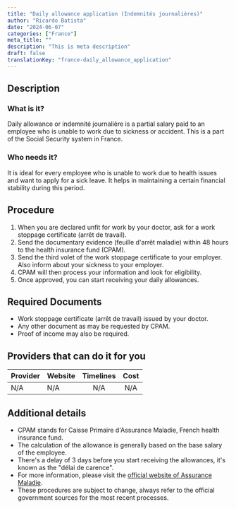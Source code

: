 ```yaml
---
title: "Daily allowance application (Indemnités journalières)"
author: "Ricardo Batista"
date: "2024-06-07"
categories: ["France"]
meta_title: ""
description: "This is meta description"
draft: false
translationKey: "france-daily_allowance_application"
---
```


## Description
### What is it?
Daily allowance or indemnité journalière is a partial salary paid to an employee who is unable to work due to sickness or accident. This is a part of the Social Security system in France.

### Who needs it?
It is ideal for every employee who is unable to work due to health issues and want to apply for a sick leave. It helps in maintaining a certain financial stability during this period.

## Procedure
1. When you are declared unfit for work by your doctor, ask for a work stoppage certificate (arrêt de travail).
2. Send the documentary evidence (feuille d'arrêt maladie) within 48 hours to the health insurance fund (CPAM).
3. Send the third volet of the work stoppage certificate to your employer. Also inform about your sickness to your employer.
4. CPAM will then process your information and look for eligibility.
5. Once approved, you can start receiving your daily allowances.

## Required Documents
- Work stoppage certificate (arrêt de travail) issued by your doctor.
- Any other document as may be requested by CPAM.
- Proof of income may also be required.

## Providers that can do it for you

| Provider        |     Website     |     Timelines    |       Cost      |
| --------------- | --------------- |  :-------------: | :-------------: |
| N/A     |  N/A      |     N/A     |        N/A       |

## Additional details
- CPAM stands for Caisse Primaire d'Assurance Maladie, French health insurance fund.
- The calculation of the allowance is generally based on the base salary of the employee.
- There's a delay of 3 days before you start receiving the allowances, it's known as the "délai de carence".
- For more information, please visit the [official website of Assurance Maladie](https://www.ameli.fr/). 
- These procedures are subject to change, always refer to the official government sources for the most recent processes.